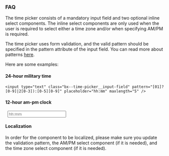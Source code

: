 ### FAQ

The time picker consists of a mandatory input field and two optional inline select components. The inline select components are only used when the user is required to select either a time zone and/or when specifying AM/PM is required.

The time picker uses form validation, and the valid pattern should be specified in the pattern attribute of the input field. You can read more about patterns [here](https://www.w3schools.com/tags/att_input_pattern.asp).

Here are some examples:

#### 24-hour military time

`<input type="text" class="bx--time-picker__input-field" pattern="[01]?[0-9]|2[0-3]):[0-5][0-9]" placeholder="hh:mm" maxlength="5" />`

#### 12-hour am-pm clock
`
`<input type="text" class="bx--time-picker__input-field" pattern="(1[012]|[1-9]):[0-5][0-9](\\s)?(?i)" placeholder="hh:mm" maxlength="5" />`
`

#### Localization

In order for the component to be localized, please make sure you update the validation pattern, the AM/PM select component (if it is needed), and the time zone select component (if it is needed). 
